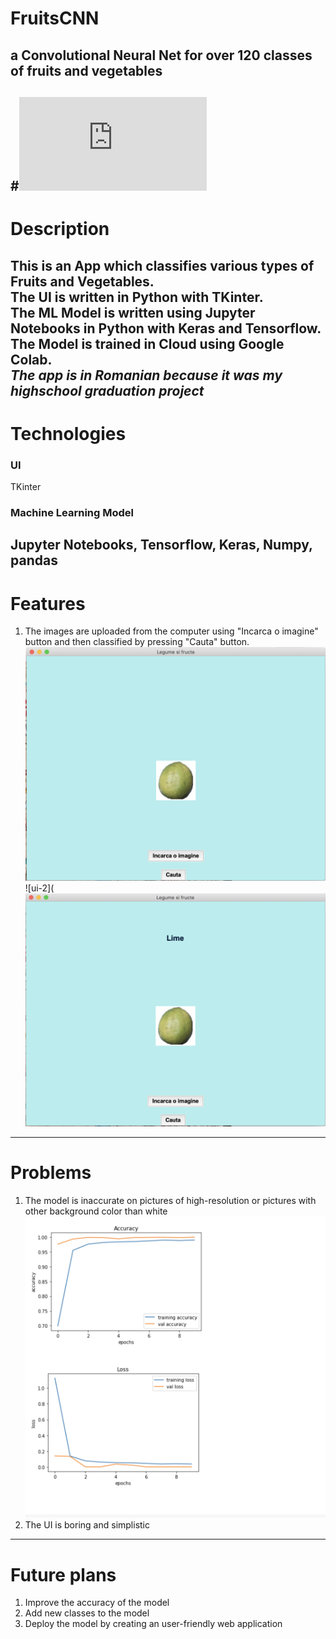 # FruitsCNN
## a Convolutional Neural Net for over 120 classes of fruits and vegetables 
#![Detailed documentation](https://github.com/912-BUZAN-DAN-ALEXANDRU/FruitsCNN/Documentation.pdf)
---

# Description

This is an App which classifies various types of Fruits and Vegetables. <br>
The UI is written in Python with TKinter. <br>
The ML Model is written using Jupyter Notebooks in Python with Keras and Tensorflow. <br>
The Model is trained in Cloud using Google Colab. <br>
***The app is in Romanian because it was my highschool graduation project***
---
# Technologies
### UI
TKinter
### Machine Learning Model
Jupyter Notebooks, Tensorflow, Keras, Numpy, pandas
---
# Features
1. The images are uploaded from the computer using "Incarca o imagine" button and then classified by pressing "Cauta" button. <br>
![ui-1](https://github.com/912-BUZAN-DAN-ALEXANDRU/FruitsCNN/blob/master/Screenshot%202020-06-09%20at%2019.02.42.png)
![ui-2](![ui-1](https://github.com/912-BUZAN-DAN-ALEXANDRU/FruitsCNN/blob/master/Screenshot%202020-06-09%20at%2019.02.58.png)
---
# Problems
1. The model is inaccurate on pictures of high-resolution or pictures with other background color than white ![accuracy-graph](https://github.com/912-BUZAN-DAN-ALEXANDRU/FruitsCNN/blob/master/Screenshot%202020-05-10%20at%2000.04.02.png)<br>
2. The UI is boring and simplistic <br>

---
# Future plans
1. Improve the accuracy of the model
2. Add new classes to the model
2. Deploy the model by creating an user-friendly web application
